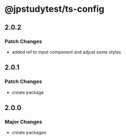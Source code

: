 # @jpstudytest/ts-config

## 2.0.2

### Patch Changes

- added ref to input component and adjust some styles

## 2.0.1

### Patch Changes

- create package

## 2.0.0

### Major Changes

- create packages

